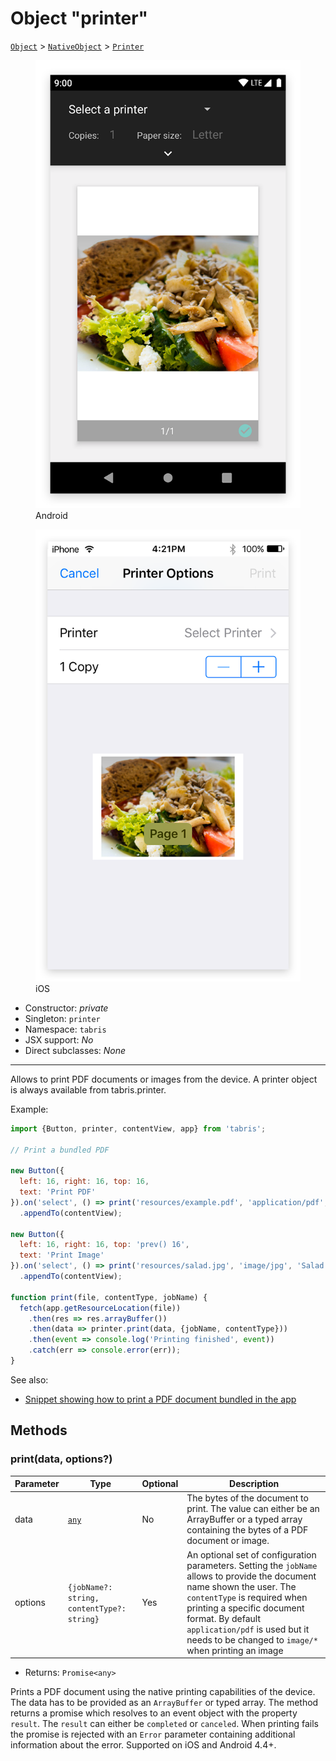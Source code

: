 ---
---
# Object "printer"

<span style="white-space:nowrap;">[`Object`](https://developer.mozilla.org/en-US/docs/Web/JavaScript/Reference/Global_Objects/Object)</span> > <span style="white-space:nowrap;">[`NativeObject`](NativeObject.md)</span> > <span style="white-space:nowrap;">[`Printer`](Printer.md)</span>

<div class="tabris-image"><figure><div><img srcset="img\android\printer.png 2x" src="img\android\printer.png" alt="Printer on Android"/></div><figcaption>Android</figcaption></figure><figure><div><img srcset="img\ios\printer.png 2x" src="img\ios\printer.png" alt="Printer on iOS"/></div><figcaption>iOS</figcaption></figure></div>

* Constructor: *private*
* Singleton: `printer`
* Namespace: `tabris`
* JSX support: *No*
* Direct subclasses: *None*
--------
Allows to print PDF documents or images from the device. A printer object is always available from tabris.printer.


Example:
```js
import {Button, printer, contentView, app} from 'tabris';

// Print a bundled PDF

new Button({
  left: 16, right: 16, top: 16,
  text: 'Print PDF'
}).on('select', () => print('resources/example.pdf', 'application/pdf', 'Example PDF'))
  .appendTo(contentView);

new Button({
  left: 16, right: 16, top: 'prev() 16',
  text: 'Print Image'
}).on('select', () => print('resources/salad.jpg', 'image/jpg', 'Salad image'))
  .appendTo(contentView);

function print(file, contentType, jobName) {
  fetch(app.getResourceLocation(file))
    .then(res => res.arrayBuffer())
    .then(data => printer.print(data, {jobName, contentType}))
    .then(event => console.log('Printing finished', event))
    .catch(err => console.error(err));
}
```
See also:

- [Snippet showing how to print a PDF document bundled in the app](https://github.com/eclipsesource/tabris-js/tree/v3.0.0-beta2-dev.20190219+1046/snippets/printer.js)

## Methods

### print(data, options?)



Parameter|Type|Optional|Description
-|-|-|-
data | <span style="white-space:nowrap;">[`any`](https://www.typescriptlang.org/docs/handbook/basic-types.html#any)</span> | No | The bytes of the document to print. The value can either be an ArrayBuffer or a typed array containing the bytes of a PDF document or image.
options | <span style="white-space:nowrap;">`{jobName?: string, contentType?: string}`</span> | Yes | An optional set of configuration parameters. Setting the `jobName` allows to provide the document name shown the user. The `contentType` is required when printing a specific document format. By default `application/pdf` is used but it needs to be changed to `image/*` when printing an image
* Returns: <span style="white-space:nowrap;">`Promise<any>`</span>

Prints a PDF document using the native printing capabilities of the device. The data has to be provided as an `ArrayBuffer` or typed array. The method returns a promise which resolves to an event object with the property `result`. The `result` can either be `completed` or `canceled`. When printing fails the promise is rejected with an `Error` parameter containing additional information about the error. Supported on iOS and Android 4.4+.

